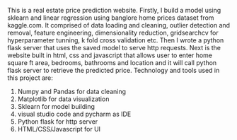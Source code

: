 This is a real estate price prediction website. Firstly, I build a model using sklearn and linear regression using banglore home prices dataset from kaggle.com. It comprised of data loading and cleaning, outlier detection and removal, feature engineering, dimensionality reduction, gridsearchcv for hyperparameter tunning, k fold cross validation etc. Then I wrote a python flask server that uses the saved model to serve http requests. Next is the website built in html, css and javascript that allows user to enter 
home square ft area, bedrooms, bathrooms and location and it will call python flask server to retrieve the predicted price. Technology and tools used in this project are:

1. Numpy and Pandas for data cleaning
2. Matplotlib for data visualization
3. Sklearn for model building
4. visual studio code and pycharm as IDE
5. Python flask for http server
6. HTML/CSS/Javascript for UI
